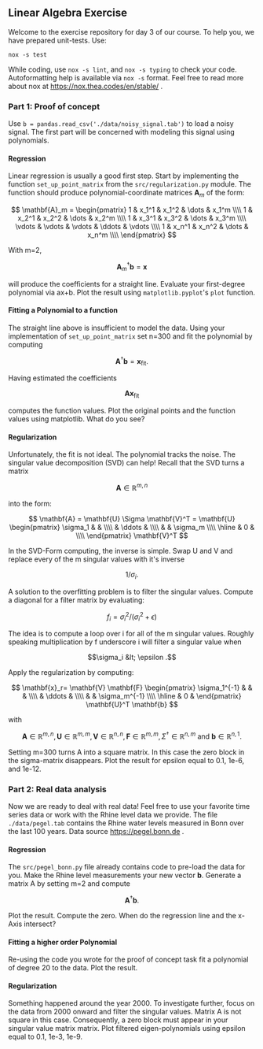 ## Linear Algebra Exercise
Welcome to the exercise repository for day 3 of our course.
To help you, we have prepared unit-tests.
Use:
```shell
nox -s test
```
While coding, use `nox -s lint`, and `nox -s typing` to check your code.
Autoformatting help is available via `nox -s` format.
Feel free to read more about nox at https://nox.thea.codes/en/stable/ .


### Part 1: Proof of concept
Use `b = pandas.read_csv('./data/noisy_signal.tab')` to load a noisy signal.
The first part will be concerned with modeling this signal using polynomials.

#### Regression
Linear regression is usually a good first step. Start by implementing the function
`set_up_point_matrix` from the `src/regularization.py` module. 
The function should produce polynomial-coordinate matrices $\mathbf{A}_m$ of the form:

$$
\mathbf{A}_m = 
\begin{pmatrix}
          1       & x_1^1    & x_1^2  & \dots & x_1^m  \\\\ 
          1       & x_2^1    & x_2^2  & \dots & x_2^m  \\\\
          1       & x_3^1    & x_3^2  & \dots & x_3^m  \\\\
          \vdots  & \vdots   & \vdots  & \ddots & \vdots \\\\ 
          1       & x_n^1    & x_n^2  & \dots & x_n^m  \\\\
   \end{pmatrix}
$$

With m=2,

$$\mathbf{A}_m^{\dagger}\mathbf{b} = \mathbf{x}$$

will produce the coefficients for a straight line. Evaluate your first-degree polynomial via ax+b.
Plot the result using `matplotlib.pyplot`'s `plot` function.


#### Fitting a Polynomial to a function
The straight line above is insufficient to model the data. Using your 
implementation of `set_up_point_matrix` set n=300 and fit the polynomial
by computing

$$\mathbf{A}^{\dagger}\mathbf{b} = \mathbf{x}_{\text{fit}}.$$

Having estimated the coefficients

$$\mathbf{A} \mathbf{x}_{\text{fit}}$$

computes the function values. Plot the original points and the function values using matplotlib.
What do you see?



#### Regularization
Unfortunately, the fit is not ideal. The polynomial tracks the noise.
The singular value decomposition (SVD) can help!
Recall that the SVD turns a matrix

$$\mathbf{A} \in \mathbb{R}^{m,n}$$

into the form:

$$
      \mathbf{A}
      = \mathbf{U} \Sigma \mathbf{V}^T 
      = \mathbf{U}
      \begin{pmatrix}
      \sigma_1 & & \\\\
      & \ddots &  \\\\
      & & \sigma_m \\\\ \hline 
      & 0 & \\\\
      \end{pmatrix} \mathbf{V}^T
$$

In the SVD-Form computing, the inverse is simple. Swap U and V  and replace every of the m singular values with it's inverse

$$1/\sigma_i .$$

A solution to the overfitting problem is to filter the singular values.
Compute a diagonal for a filter matrix by evaluating:

$$f_i = \sigma_i^2 / (\sigma_i^2 + \epsilon)$$

The idea is to compute a loop over i for all of the m singular values.
Roughly speaking multiplication by f underscore i will filter a singular value when

$$\sigma_i &lt; \epsilon .$$

Apply the regularization by computing:


$$
    \mathbf{x}_r= \mathbf{V} \mathbf{F} \begin{pmatrix}
      \sigma_1^{-1} & & & \\\\
      &  \ddots & \\\\
      &  & \sigma_m^{-1} \\\\ \hline
      & 0 &
    \end{pmatrix}
    \mathbf{U}^T \mathbf{b}
$$


with

$$\mathbf{A} \in \mathbb{R}^{m,n}, \mathbf{U} \in \mathbb{R}^{m,m}, \mathbf{V} \in \mathbb{R}^{n,n}, \mathbf{F} \in \mathbb{R}^{m,m}, \Sigma^{\dagger} \in \mathbb{R}^{n,m} \text{ and } \mathbf{b} \in \mathbb{R}^{n,1}.$$
  
Setting m=300 turns A into a square matrix. In this case the zero block in the sigma-matrix disappears.
Plot the result for epsilon equal to 0.1, 1e-6, and 1e-12.


### Part 2: Real data analysis
Now we are ready to deal with real data! Feel free to use your favorite time series data or work with the Rhine level data we provide.
The file `./data/pegel.tab` contains the Rhine water levels measured in Bonn over the last 100 years. 
Data source https://pegel.bonn.de .

#### Regression
The `src/pegel_bonn.py` file already contains code to pre-load the data for you.
Make the Rhine level measurements your new vector $\mathbf{b}$.
Generate a matrix A by setting m=2 and compute 

$$\mathbf{A}^{\dagger}\mathbf{b}.$$

Plot the result. Compute the zero. When do the regression line and the x-Axis intersect?

#### Fitting a higher order Polynomial

Re-using the code you wrote for the proof of concept task fit a polynomial of degree 20 to the data.
Plot the result.


#### Regularization
Something happened around the year 2000. To investigate further, focus on the data from 2000 onward and
filter the singular values.
Matrix A is not square in this case. Consequently, a zero block must appear in your singular value matrix matrix. 
Plot filtered eigen-polynomials using epsilon equal to 0.1, 1e-3, 1e-9.
